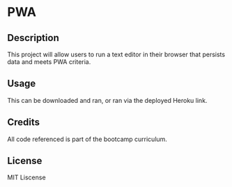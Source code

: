# PWA

## Description

This project will allow users to run a text editor in their browser that persists data and meets PWA criteria.

## Usage

This can be downloaded and ran, or ran via the deployed Heroku link.

## Credits

All code referenced is part of the bootcamp curriculum.

## License

MIT Liscense